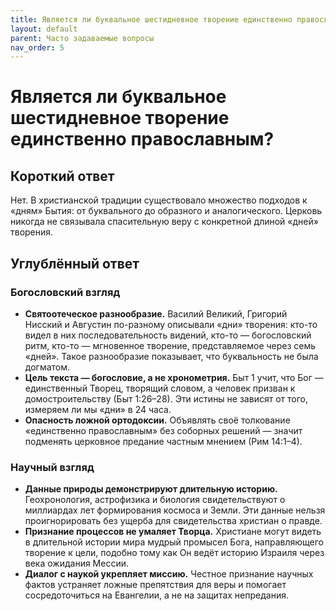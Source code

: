 ```yaml
---
title: Является ли буквальное шестидневное творение единственно православным?
layout: default
parent: Часто задаваемые вопросы
nav_order: 5
---
```


# Является ли буквальное шестидневное творение единственно православным?

## Короткий ответ

Нет. В христианской традиции существовало множество подходов к «дням» Бытия: от буквального до образного и аналогического. Церковь никогда не связывала спасительную веру с конкретной длиной «дней» творения.

## Углублённый ответ

### Богословский взгляд

- **Святоотеческое разнообразие.** Василий Великий, Григорий Нисский и Августин по-разному описывали «дни» творения: кто-то видел в них последовательность видений, кто-то — богословский ритм, кто-то — мгновенное творение, представляемое через семь «дней». Такое разнообразие показывает, что буквальность не была догматом.
- **Цель текста — богословие, а не хронометрия.** Быт 1 учит, что Бог — единственный Творец, творящий словом, а человек призван к домостроительству (Быт 1:26–28). Эти истины не зависят от того, измеряем ли мы «дни» в 24 часа.
- **Опасность ложной ортодоксии.** Объявлять своё толкование «единственно православным» без соборных решений — значит подменять церковное предание частным мнением (Рим 14:1–4).

### Научный взгляд

- **Данные природы демонстрируют длительную историю.** Геохронология, астрофизика и биология свидетельствуют о миллиардах лет формирования космоса и Земли. Эти данные нельзя проигнорировать без ущерба для свидетельства христиан о правде.
- **Признание процессов не умаляет Творца.** Христиане могут видеть в длительной истории мира мудрый промысел Бога, направляющего творение к цели, подобно тому как Он ведёт историю Израиля через века ожидания Мессии.
- **Диалог с наукой укрепляет миссию.** Честное признание научных фактов устраняет ложные препятствия для веры и помогает сосредоточиться на Евангелии, а не на защитах непредания.
